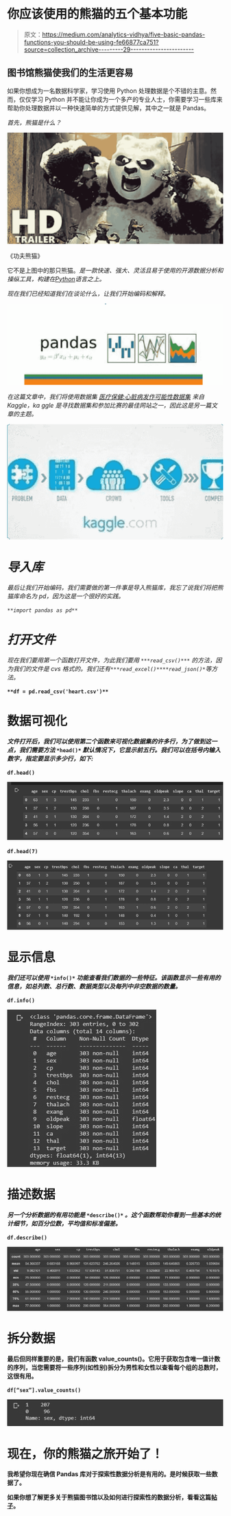 # 你应该使用的熊猫的五个基本功能

> 原文：<https://medium.com/analytics-vidhya/five-basic-pandas-functions-you-should-be-using-fe66877ca751?source=collection_archive---------29----------------------->

## 图书馆熊猫使我们的生活更容易

如果你想成为一名数据科学家，学习使用 Python 处理数据是个不错的主意。然而，仅仅学习 Python 并不能让你成为一个多产的专业人士，你需要学习一些库来帮助你处理数据并以一种快速简单的方式提供见解，其中之一就是 Pandas。

*首先，熊猫是什么？*

![](img/f5b09ac208d6299c5ed48a50c30584b7.png)

《功夫熊猫》

它不是上图中的那只熊猫。[](https://pandas.pydata.org)**是一款快速、强大、灵活且易于使用的开源数据分析和操纵工具，构建在*[*Python*](https://www.python.org)*语言之上。**

*现在我们已经知道我们在谈论什么，让我们开始编码和解释。*

*![](img/77f89add978b853fd844bf084812f395.png)*

**在这篇文章中，我们将使用数据集* [*医疗保健:心脏病发作可能性数据集*](https://storage.googleapis.com/kaggle-data-sets/737503%2F1278636%2Fbundle%2Farchive.zip?GoogleAccessId=gcp-kaggle-com@kaggle-161607.iam.gserviceaccount.com&Expires=1594480967&Signature=qH8HD%2FWTSt8lmq0%2FfE5gQm%2F5tq1k1f6FSxDAc8LmJ2SRO3BPNdtVg3%2ByWpYrG2edLAATLfCMFsdJLXjzrsOrzZ3Zgpf%2FKJOv5dNq6HcdaFK1MfP0pSN7fGPzR902UMPoSDEzuDwjVenPnrZtXBknEXNybCpMB9W5o2QjO1AzvYiZ7jcNPUiBF5JL8R3mzasnPFXQpGYGgqu320GcBHmUwVsR8Gr83xY5MT7oTRlMhVEaFAt7kVf%2BonVdL8mfJ%2BusgJR4hfWwzdmNbbQonOiB9Q95y5V8haGRKlnydsvV6yXPXoMzZQoarM%2BeBtQzNfIbAIufJ5VRdTEL5QfNyIb%2Bhw%3D%3D) *来自 Kaggle，ka ggle 是寻找数据集和参加比赛的最佳网站之一，因此这是另一篇文章的主题。**

*![](img/d6d53c71cf158e71e9e8bd4b1b8a1411.png)*

# *导入库*

*最后让我们开始编码，我们需要做的第一件事是导入熊猫库，我忘了说我们将把熊猫库命名为 pd，因为这是一个很好的实践。*

*`**import pandas as pd**`*

# *打开文件*

**现在我们要用第一个函数打开文件，为此我们要用* `***read_csv()***` *的方法，因为我们的文件是 cvs 格式的。我们还有*`***read_excel()***`*`*read_json()*`*等方法。***

**`**df = pd.read_csv('heart.csv')**`**

# **数据可视化**

***文件打开后，我们可以使用第二个函数来可视化数据集的许多行，为了做到这一点，我们需要方法* `*head()*` *默认情况下，它显示前五行。我们可以在括号内输入数字，指定要显示多少行，如下:***

**`df.head()`**

**![](img/bee2e5a3aea66fb51d6356c850213428.png)**

**`df.head(7)`**

**![](img/b22abc3b4039f4b75330948c85487e31.png)**

# **显示信息**

***我们还可以使用* `*info()*` *功能查看我们数据的一些特征。该函数显示一些有用的信息，如总列数、总行数、数据类型以及每列中非空数据的数量。***

**`df.info()`**

**![](img/69c8a735432be3358ea022bb9901afa5.png)**

# **描述数据**

***另一个分析数据的有用功能是* `*describe()*` *。这个函数帮助你看到一些基本的统计细节，如百分位数，平均值和标准偏差。***

**`df.describe()`**

**![](img/4b558487e5e9287ed5eff5f72c2d526a.png)**

# **拆分数据**

**最后但同样重要的是，我们有函数 value_counts()。它用于获取包含唯一值计数的序列，当您需要将一些序列(如性别)拆分为男性和女性以查看每个组的总数时，这很有用。**

**`df[“sex”].value_counts()`**

**![](img/b1911ef1f762f8d5a5a8ce72970c34b1.png)**

# **现在，你的熊猫之旅开始了！**

**我希望你现在确信 Pandas 库对于探索性数据分析是有用的。是时候获取一些数据了。**

**如果你想了解更多关于熊猫图书馆以及如何进行探索性的数据分析，看看这篇[帖子](/@luispaulobezerra3/exploratory-data-analysis-eda-brazilian-houses-to-rent-587d78fd1ec9)。**